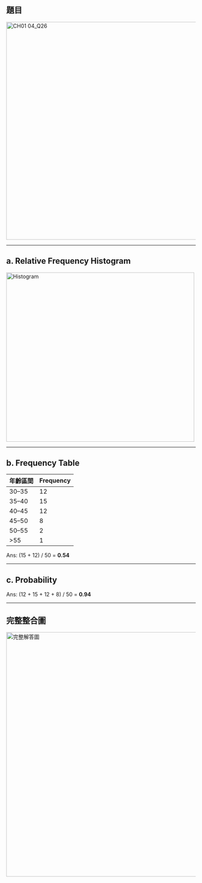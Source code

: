 ## 題目
<img width="559" height="579" alt="CH01 04_Q26" src="https://github.com/user-attachments/assets/c3c49a80-ea28-4a57-b373-1143db90106a" />

---

## a. Relative Frequency Histogram
<img width="500" height="450" alt="Histogram" src="2ac3865e-3148-49a4-b4ed-9c4047da6025.png" />

---

## b. Frequency Table
| 年齡區間 | Frequency |
|----------|-----------|
| 30–35    | 12        |
| 35–40    | 15        |
| 40–45    | 12        |
| 45–50    | 8         |
| 50–55    | 2         |
| >55      | 1         |

Ans: (15 + 12) / 50 = **0.54**

---

## c. Probability
Ans: (12 + 15 + 12 + 8) / 50 = **0.94**

---

## 完整整合圖
<img width="550" height="650" alt="完整解答圖" src="4e93e697-2f3d-4499-9496-fd7482b85d38.png" />

